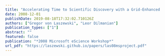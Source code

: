 ```yaml
---
title: "Accelerating Time to Scientific Discovery with a Grid-Enhanced Microsoft Project"
date: 2008-12-01
publishDate: 2019-08-18T17:32:02.710126Z
authors: ["Gregor von Laszewski", "Leor Dilmanian"]
publication_types: ["1"]
abstract: ""
featured: false
publication: "*2008 Microsoft eScience Workshop*"
url_pdf: "https://laszewski.github.io/papers/las08msproject.pdf"
---
```


